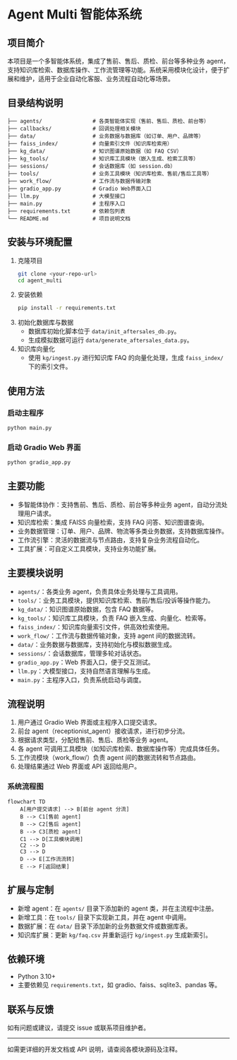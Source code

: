 # Agent Multi 智能体系统

## 项目简介
本项目是一个多智能体系统，集成了售前、售后、质检、前台等多种业务 agent，支持知识库检索、数据库操作、工作流管理等功能。系统采用模块化设计，便于扩展和维护，适用于企业自动化客服、业务流程自动化等场景。

## 目录结构说明
```
├── agents/                # 各类智能体实现（售前、售后、质检、前台等）
├── callbacks/             # 回调处理相关模块
├── data/                  # 业务数据与数据库（如订单、用户、品牌等）
├── faiss_index/           # 向量索引文件（知识库检索用）
├── kg_data/               # 知识图谱原始数据（如 FAQ CSV）
├── kg_tools/              # 知识库工具模块（嵌入生成、检索工具等）
├── sessions/              # 会话数据库（如 session.db）
├── tools/                 # 业务工具模块（知识库检索、售前/售后工具等）
├── work_flow/             # 工作流与数据传输对象
├── gradio_app.py          # Gradio Web界面入口
├── llm.py                 # 大模型接口
├── main.py                # 主程序入口
├── requirements.txt       # 依赖包列表
└── README.md              # 项目说明文档
```

## 安装与环境配置
1. 克隆项目
   ```bash
   git clone <your-repo-url>
   cd agent_multi
   ```
2. 安装依赖
   ```bash
   pip install -r requirements.txt
   ```
3. 初始化数据库与数据
   - 数据库初始化脚本位于 `data/init_aftersales_db.py`。
   - 生成模拟数据可运行 `data/generate_aftersales_data.py`。
4. 知识库向量化
   - 使用 `kg/ingest.py` 进行知识库 FAQ 的向量化处理，生成 `faiss_index/` 下的索引文件。

## 使用方法
### 启动主程序
```bash
python main.py
```
### 启动 Gradio Web 界面
```bash
python gradio_app.py
```

## 主要功能
- 多智能体协作：支持售前、售后、质检、前台等多种业务 agent，自动分流处理用户请求。
- 知识库检索：集成 FAISS 向量检索，支持 FAQ 问答、知识图谱查询。
- 业务数据管理：订单、用户、品牌、物流等多类业务数据，支持数据库操作。
- 工作流引擎：灵活的数据流与节点路由，支持复杂业务流程自动化。
- 工具扩展：可自定义工具模块，支持业务功能扩展。

## 主要模块说明
- `agents/`：各类业务 agent，负责具体业务处理与工具调用。
- `tools/`：业务工具模块，提供知识库检索、售前/售后/投诉等操作能力。
- `kg_data/`：知识图谱原始数据，包含 FAQ 数据等。
- `kg_tools/`：知识库工具模块，负责 FAQ 嵌入生成、向量化、检索等。
- `faiss_index/`：知识库向量索引文件，供高效检索使用。
- `work_flow/`：工作流与数据传输对象，支持 agent 间的数据流转。
- `data/`：业务数据与数据库，支持初始化与模拟数据生成。
- `sessions/`：会话数据库，管理多轮对话状态。
- `gradio_app.py`：Web 界面入口，便于交互测试。
- `llm.py`：大模型接口，支持自然语言理解与生成。
- `main.py`：主程序入口，负责系统启动与调度。

## 流程说明
1. 用户通过 Gradio Web 界面或主程序入口提交请求。
2. 前台 agent（receptionist_agent）接收请求，进行初步分流。
3. 根据请求类型，分配给售前、售后、质检等业务 agent。
4. 各 agent 可调用工具模块（如知识库检索、数据库操作等）完成具体任务。
5. 工作流模块（work_flow/）负责 agent 间的数据流转和节点路由。
6. 处理结果通过 Web 界面或 API 返回给用户。

### 系统流程图
```mermaid
flowchart TD
    A[用户提交请求] --> B[前台 agent 分流]
    B --> C1[售前 agent]
    B --> C2[售后 agent]
    B --> C3[质检 agent]
    C1 --> D[工具模块调用]
    C2 --> D
    C3 --> D
    D --> E[工作流流转]
    E --> F[返回结果]

```

## 扩展与定制
- 新增 agent：在 `agents/` 目录下添加新的 agent 类，并在主流程中注册。
- 新增工具：在 `tools/` 目录下实现新工具，并在 agent 中调用。
- 数据扩展：在 `data/` 目录下添加新的业务数据文件或数据库表。
- 知识库扩展：更新 `kg/faq.csv` 并重新运行 `kg/ingest.py` 生成新索引。

## 依赖环境
- Python 3.10+
- 主要依赖见 `requirements.txt`，如 gradio、faiss、sqlite3、pandas 等。

## 联系与反馈
如有问题或建议，请提交 issue 或联系项目维护者。

---

如需更详细的开发文档或 API 说明，请查阅各模块源码及注释。
